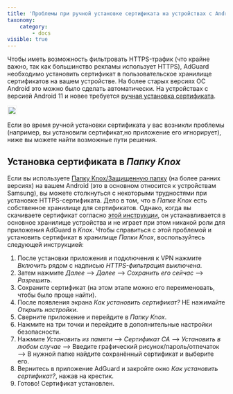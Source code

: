 ```yaml
---
title: 'Проблемы при ручной установке сертификата на устройствах с Android 11 и новее'
taxonomy:
    category:
        - docs
visible: true
---
```


Чтобы иметь возможность фильтровать HTTPS-трафик (что крайне важно, так как большинство рекламы использует HTTPS), AdGuard необходимо установить сертификат в пользовательское хранилище сертификатов на вашем устройстве. На более старых версиях ОС Android это можно было сделать автоматически. На устройствах с версией Android 11 и новее требуется [ручная установка сертификата](https://kb.adguard.com/ru/android/overview#install-certificate).

<img src="https://cdn.adguard.com/public/Adguard/Blog/Android/3-5/cert-ru.gif" style="border: 1px solid #efefef; max-width: 350px; padding: 2px;">

Если во время ручной установки сертификата у вас возникли проблемы (например, вы установили сертификат,но приложение его игнорирует), ниже вы можете найти возможные пути решения.

<a id="secure-folder"></a>   

## Установка сертификата в *Папку Knox*

Если вы используете [Папку Knox/Защищенную папку](https://www.samsung.com/ru/support/mobile-devices/how-to-set-up-a-secure-folder/) (на более ранних версиях) на вашем Android (это в основном относится к устройствам Samsung), вы можете столкнуться с некоторыми трудностями при установке HTTPS-сертификата. Дело в том, что в *Папке Knox* есть собственное хранилище для сертификатов. Однако, когда вы скачиваете сертификат согласно [этой инструкции](https://kb.adguard.com/ru/android/overview#install-certificate), он устанавливается в основное хранилище устройства и не играет при этом никакой роли для приложения AdGuard в *Knox*. Чтобы справиться с этой проблемой и установить сертификат в хранилище *Папки Knox*, воспользуйтесь следующей инструкцией:

1. После установки приложения и подключения к VPN нажмите *Включить* рядом с надписью *HTTPS-фильтрация выключена*. 
2. Затем нажмите *Далее* —> *Далее* —> *Сохранить его сейчас* —> *Разрешить*.
3. Сохраните сертификат (на этом этапе можно его переименовать, чтобы было проще найти).
4. После появления экрана *Как установить сертификат?* НЕ нажимайте *Открыть настройки*.
5. Сверните приложение и перейдите в *Папку Knox*.
6. Нажмите на три точки и перейдите в дополнительные настройки безопасности.
7. Нажмите *Установить из памяти* —> *Сертификат CA* —> *Установить в любом случае* —> Введите графический рисунок/пароль/отпечаток —> В нужной папке найдите сохранённый сертификат и выберите его.
8. Вернитесь в приложение AdGuard и закройте окно *Как установить сертификат?*, нажав на крестик.
9. Готово! Сертификат установлен.